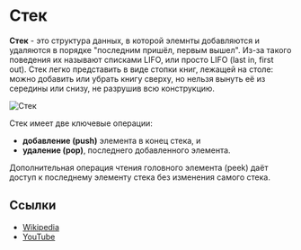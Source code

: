 # Стек

**Стек** - это структура данных, в которой элемнты добавляются и удаляются в порядке "последним пришёл, первым вышел". Из-за такого 
поведения их называют списками LIFO, или просто LIFO (last in, first out). Стек легко представить в виде стопки книг, лежащей на столе: 
можно добавить или убрать книгу сверху, но нельзя вынуть её из середины или снизу, не разрушив всю конструкцию.

![Стек](https://upload.wikimedia.org/wikipedia/commons/b/b4/Lifo_stack.png)

Стек имеет две ключевые операции:
* **добавление (push)** элемента в конец стека, и
* **удаление (pop)**, последнего добавленного элемента.

Дополнительная операция чтения головного элемента (peek) даёт доступ
к последнему элементу стека без изменения самого стека. 

## Ссылки

- [Wikipedia](https://ru.wikipedia.org/wiki/%D0%A1%D1%82%D0%B5%D0%BA)
- [YouTube](https://www.youtube.com/watch?v=tH8qi7lej5U)